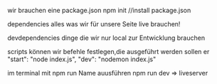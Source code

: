 wir brauchen eine package.json
npm init
//install package.json

dependencies
alles was wir für unsere Seite live brauchen!

devdependencies
dinge die wir nur local zur Entwicklung brauchen

scripts
können wir befehle festlegen,die ausgeführt werden sollen
er
"start": "node index.js",
    "dev": "nodemon index.js"


im terminal mit npm run Name auusführen
npm run dev
=> liveserver